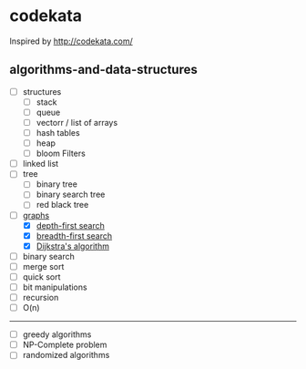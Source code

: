 # codekata

Inspired by http://codekata.com/

## algorithms-and-data-structures

- [ ] structures
  - [ ] stack
  - [ ] queue
  - [ ] vectorr / list of arrays
  - [ ] hash tables
  - [ ] heap
  - [ ] bloom Filters
- [ ] linked list
- [ ] tree
  - [ ] binary tree
  - [ ] binary search tree
  - [ ] red black tree
- [ ] [graphs](https://github.com/MaximTkachenko/codekata/tree/master/src/graphs)
  - [x] [depth-first search](https://github.com/MaximTkachenko/codekata/blob/master/src/graphs/Core/Search/DepthFirstSearch.cs)
  - [x] [breadth-first search](https://github.com/MaximTkachenko/codekata/blob/master/src/graphs/Core/Search/BreadthFirstSearch.cs)
  - [x] [Dijkstra's algorithm](https://github.com/MaximTkachenko/codekata/blob/master/src/graphs/Core/Search/DijkstraAlgorithm.cs)

- [ ] binary search
- [ ] merge sort
- [ ] quick sort
- [ ] bit manipulations
- [ ] recursion
- [ ] O(n)
---------------------------------------------
- [ ] greedy algorithms
- [ ] NP-Complete problem
- [ ] randomized algorithms
